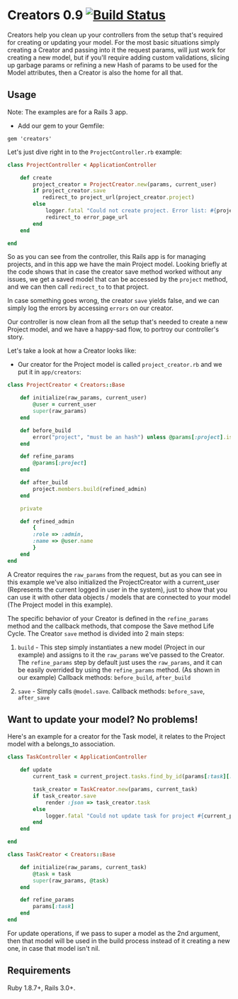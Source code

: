 # Creators 0.9  [![Build Status](https://secure.travis-ci.org/TheGiftsProject/Creators.png)](http://travis-ci.org/TheGiftsProject/Creators)

Creators help you clean up your controllers from the setup that's required for creating or updating your model.
For the most basic situations simply creating a Creator and passing into it the request params, will just work for
creating a new model, but if you'll require adding custom validations, slicing up garbage params or refining a new
Hash of params to be used for the Model attributes, then a Creator is also the home for all that.

## Usage

Note: The examples are for a Rails 3 app.

* Add our gem to your Gemfile:

`gem 'creators'`

Let's just dive right in to the `ProjectController.rb` example:

```ruby
class ProjectController < ApplicationController

    def create
        project_creator = ProjectCreator.new(params, current_user)
        if project_creator.save
           redirect_to project_url(project_creator.project)
        else
            logger.fatal "Could not create project. Error list: #{project_creator.errors.join(", "}")
            redirect_to error_page_url
        end
    end

end
```

So as you can see from the controller, this Rails app is for managing projects, and in this app we have the main
Project model. Looking briefly at the code shows that in case the creator save method worked without any issues,
we get a saved model that can be accessed by the `project` method, and we can then call `redirect_to` to that project.

In case something goes wrong, the creator `save` yields false, and we can simply log the errors by accessing `errors`
on our creator.

Our controller is now clean from all the setup that's needed to create a new Project model, and we have a
happy-sad flow, to portroy our controller's story.

Let's take a look at how a Creator looks like:

* Our creator for the Project model is called `project_creator.rb` and we put it in `app/creators`:

```ruby
class ProjectCreator < Creators::Base

    def initialize(raw_params, current_user)
        @user = current_user
        super(raw_params)
    end

    def before_build
        error("project", "must be an hash") unless @params[:project].is_a? Hash
    end

    def refine_params
        @params[:project]
    end

    def after_build
        project.members.build(refined_admin)
    end

    private

    def refined_admin
        {
        :role => :admin,
        :name => @user.name
        }
    end
end
```

A Creator requires the `raw_params` from the request, but as you can see in this example we've also initialized
the ProjectCreator with a current_user (Represents the current logged in user in the system), just to show that you
can use it with other data objects / models that are connected to your model (The Project model in this example).

The specific behavior of your Creator is defined in the `refine_params` method and the callback methods, that compose
the Save method Life Cycle. The Creator `save` method is divided into 2 main steps:

1) `build` - This step simply instantiates a new model (Project in our example) and assigns to it the `raw_params` we've
passed to the Creator. The `refine_params` step by default just uses the `raw_params`, and it can be easily overrided by
using the `refine_params` method. (As shown in our example)
Callback methods: `before_build`, `after_build`

2) `save` - Simply calls `@model.save`.
Callback methods: `before_save`, `after_save`

## Want to update your model? No problems!

Here's an example for a creator for the Task model, it relates to the Project model with a belongs_to association.

```ruby
class TaskController < ApplicationController

    def update
        current_task = current_project.tasks.find_by_id(params[:task][:id])

        task_creator = TaskCreator.new(params, current_task)
        if task_creator.save
            render :json => task_creator.task
        else
            logger.fatal "Could not update task for project #{current_project.id}. Error list: #{task_creator.errors.join(", "}")
        end
    end

end

class TaskCreator < Creators::Base

    def initialize(raw_params, current_task)
        @task = task
        super(raw_params, @task)
    end

    def refine_params
        params[:task]
    end
end
```

For update operations, if we pass to super a model as the 2nd argument, then that model will be used
in the build process instead of it creating a new one, in case that model isn't nil.


## Requirements

Ruby 1.8.7+, Rails 3.0+.